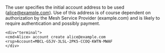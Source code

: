The user specifies the initial account address to be used (alice@example.com). Use of this address
is of course dependent on authorization by the Mesh Service Provider (example.com)
and is likely to require authentication and possibly payment.


~~~~
<div="terminal">
<cmd>Alice> account create alice@example.com
<rsp>Account=MBCL-G5JV-3LSL-2PK5-CCOQ-KWTN-MWAF
</div>
~~~~
